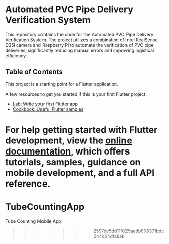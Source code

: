 # Automated PVC Pipe Delivery Verification System

This repository contains the code for the Automated PVC Pipe Delivery Verification System. The project utilizes a combination of Intel RealSense D35i camera and Raspberry Pi to automate the verification of PVC pipe deliveries, significantly reducing manual errors and improving logistical efficiency.

## Table of Contents

This project is a starting point for a Flutter application.

A few resources to get you started if this is your first Flutter project:

- [Lab: Write your first Flutter app](https://docs.flutter.dev/get-started/codelab)
- [Cookbook: Useful Flutter samples](https://docs.flutter.dev/cookbook)

For help getting started with Flutter development, view the
[online documentation](https://docs.flutter.dev/), which offers tutorials,
samples, guidance on mobile development, and a full API reference.
=======
# TubeCountingApp
Tube Counting Mobile App
>>>>>>> 2597de5dd11f025aadb808371bdc244d64dfa8ab
